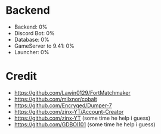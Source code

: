 # Backend
- Backend: 0%
- Discord Bot: 0%
- Database: 0%
- GameServer to 9.41: 0%
- Launcher: 0%
# Credit
- https://github.com/Lawin0129/FortMatchmaker
- https://github.com/milxnor/cobalt
- https://github.com/Encryqed/Dumper-7
- https://github.com/zinx-YT/Account-Creator
- https://github.com/zinx-YT (some time he help i guess)
- https://github.com/GDBOI101 (some time he help i guess)
